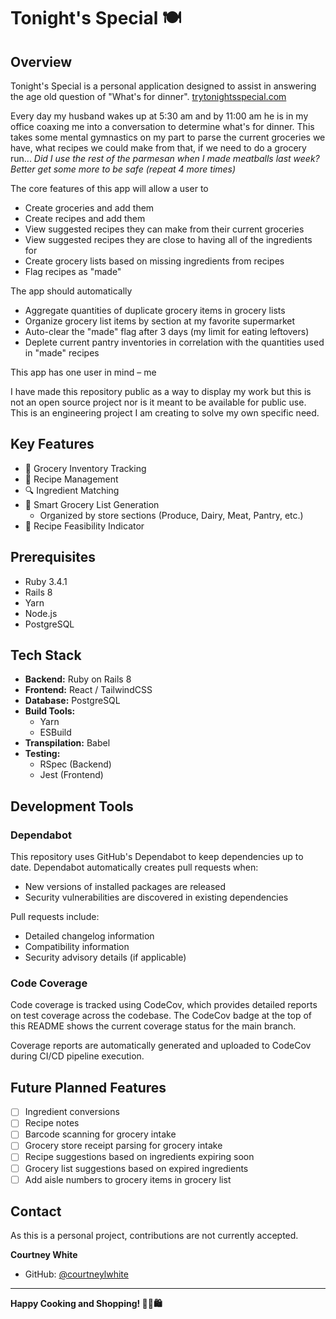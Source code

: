 # Tonight's Special 🍽️

## Overview

Tonight's Special is a personal application designed to assist in answering the age old question of "What's for dinner". [trytonightsspecial.com](www.trytonightsspecial.com)

Every day my husband wakes up at 5:30 am and by 11:00 am he is in my office coaxing me into a conversation to determine what's for dinner.
This takes some mental gymnastics on my part to parse the current groceries we have, what recipes we could make from that, if we need to do a grocery run... 
_Did I use the rest of the parmesan when I made meatballs last week? Better get some more to be safe (repeat 4 more times)_

The core features of this app will allow a user to
- Create groceries and add them
- Create recipes and add them
- View suggested recipes they can make from their current groceries
- View suggested recipes they are close to having all of the ingredients for
- Create grocery lists based on missing ingredients from recipes
- Flag recipes as "made"

The app should automatically
- Aggregate quantities of duplicate grocery items in grocery lists
- Organize grocery list items by section at my favorite supermarket
- Auto-clear the "made" flag after 3 days (my limit for eating leftovers)
- Deplete current pantry inventories in correlation with the quantities used in "made" recipes

This app has one user in mind &ndash; me

I have made this repository public as a way to display my work but this is not an open source project nor is it meant to be available for public use. This is an engineering project I am creating to solve my own specific need.

## Key Features

- 🥬 Grocery Inventory Tracking
- 📖 Recipe Management
- 🔍 Ingredient Matching
- 🛒 Smart Grocery List Generation
    - Organized by store sections (Produce, Dairy, Meat, Pantry, etc.)
- 🍳 Recipe Feasibility Indicator

## Prerequisites

- Ruby 3.4.1
- Rails 8
- Yarn
- Node.js
- PostgreSQL

## Tech Stack

- **Backend:** Ruby on Rails 8
- **Frontend:** React / TailwindCSS
- **Database:** PostgreSQL
- **Build Tools:**
    - Yarn
    - ESBuild
- **Transpilation:** Babel
- **Testing:**
    - RSpec (Backend)
    - Jest (Frontend)

## Development Tools

### Dependabot

This repository uses GitHub's Dependabot to keep dependencies up to date. Dependabot automatically creates pull requests when:
- New versions of installed packages are released
- Security vulnerabilities are discovered in existing dependencies

Pull requests include:
- Detailed changelog information
- Compatibility information
- Security advisory details (if applicable)

### Code Coverage

Code coverage is tracked using CodeCov, which provides detailed reports on test coverage across the codebase. The CodeCov badge at the top of this README shows the current coverage status for the main branch.

Coverage reports are automatically generated and uploaded to CodeCov during CI/CD pipeline execution.

## Future Planned Features

- [ ] Ingredient conversions
- [ ] Recipe notes
- [ ] Barcode scanning for grocery intake
- [ ] Grocery store receipt parsing for grocery intake
- [ ] Recipe suggestions based on ingredients expiring soon
- [ ] Grocery list suggestions based on expired ingredients
- [ ] Add aisle numbers to grocery items in grocery list

## Contact

As this is a personal project, contributions are not currently accepted.

**Courtney White**
- GitHub: [@courtneylwhite](https://github.com/courtneylwhite)
---

**Happy Cooking and Shopping! 👨‍🍳🛍️**
